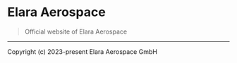 # Elara Aerospace
> Official website of Elara Aerospace

----

Copyright (c) 2023-present Elara Aerospace GmbH
